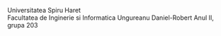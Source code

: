 Universitatea Spiru Haret <br>
Facultatea de Inginerie si Informatica
Ungureanu Daniel-Robert
Anul II, grupa 203
